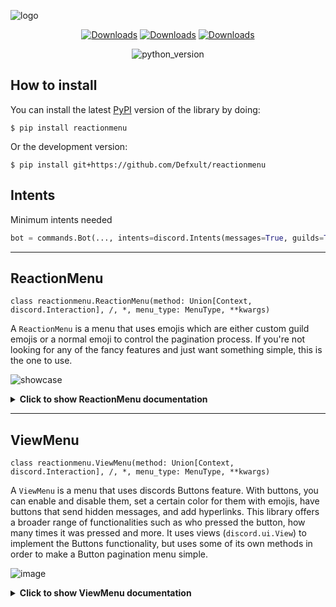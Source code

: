 ![logo](https://i.imgur.com/nxpxiT4.jpg)
<div align="center">

[![Downloads](https://pepy.tech/badge/reactionmenu)](https://pepy.tech/project/reactionmenu) 
[![Downloads](https://pepy.tech/badge/reactionmenu/month)](https://pepy.tech/project/reactionmenu)
[![Downloads](https://pepy.tech/badge/reactionmenu/week)](https://pepy.tech/project/reactionmenu)

![python_version](https://img.shields.io/badge/python-3.8%20%7C%203.9%20%7C%203.10%20%7C%203.11%20%7C%203.12-blue)
</div>

## How to install
You can install the latest [PyPI](https://pypi.org/project/reactionmenu/) version of the library by doing:
```
$ pip install reactionmenu
```
Or the development version:
```
$ pip install git+https://github.com/Defxult/reactionmenu
```

## Intents
Minimum intents needed
```py
bot = commands.Bot(..., intents=discord.Intents(messages=True, guilds=True, reactions=True, members=True))
```
---
## ReactionMenu

```
class reactionmenu.ReactionMenu(method: Union[Context, discord.Interaction], /, *, menu_type: MenuType, **kwargs)
```

A `ReactionMenu` is a menu that uses emojis which are either custom guild emojis or a normal emoji to control the pagination process. If you're not looking for any of the fancy features and just want something simple, this is the one to use.

![showcase](https://cdn.discordapp.com/attachments/655186216060321816/819885696176226314/showcase.gif?ex=6634c20e&is=66224d0e&hm=9c7a9960dfe95e2abf99cc37fc88af9b40d036d047158a6c4e51b9cc59edcf16&)

<details>
  <summary><b>Click to show ReactionMenu documentation</b></summary>

### How to import
```py
from reactionmenu import ReactionMenu, ReactionButton
```
This library comes with several methods and options in order to make a discord reaction menu simple. Once you have imported the proper classes, you will initialize the constructor like so:
```py
menu = ReactionMenu(method, menu_type=ReactionMenu.TypeEmbed)
```


### Parameters of the ReactionMenu constructor
* `method` (`Union[discord.ext.commands.Context, discord.Interaction]`) A context or interaction object
* `menu_type` (`MenuType`) The configuration of the menu
  * `ReactionMenu.TypeEmbed`, a normal embed pagination menu
  * `ReactionMenu.TypeEmbedDynamic`, an embed pagination menu with dynamic data
  * `ReactionMenu.TypeText`, a text only pagination menu


### Kwargs of the ReactionMenu constructor
| Name | Type | Default Value | Used for | Info 
-------|------|---------------|----------|------
| `wrap_in_codeblock` | `str` | `None` | `ReactionMenu.TypeEmbedDynamic` | The discord codeblock language identifier to wrap your data in. Example: `ReactionMenu(ctx, ..., wrap_in_codeblock='py')`
| `custom_embed` | `discord.Embed` | `None` | `ReactionMenu.TypeEmbedDynamic` | Embed object to use when adding data with `ReactionMenu.add_row()`. Used for styling purposes
| `delete_on_timeout` | `bool` | `False` | `All menu types` | Delete the menu when it times out
| `clear_reactions_after` | `bool` | `True` | `All menu types` | delete all reactions after the menu times out
| `navigation_speed` | `str` | `ReactionMenu.NORMAL` | `All menu types` | Sets if the user needs to wait for the reaction to be removed by the bot before "turning" the page. Setting the speed to `ReactionMenu.FAST` makes it so that there is no need to wait (reactions are not removed on each press) and can navigate lengthy menu's more quickly
| `only_roles` | `List[discord.Role]` | `None` | `All menu types` | If set, only members with any of the given roles are allowed to control the menu. The menu owner can always control the menu
| `timeout` | `Union[int, float, None]` | `60.0` | `All menu types` | The timer for when the menu times out. Can be `None` for no timeout
| `show_page_director` | `bool` | `True` | `All menu types` | Shown at the bottom of each embed page. "Page 1/20"
| `name` | `str` | `None` | `All menu types` | A name you can set for the menu
| `style` | `str` | `"Page $/&"` | `All menu types` | A custom page director style you can select. "$" represents the current page, "&" represents the total amount of pages. Example: `ReactionMenu(ctx, ..., style='On $ out of &')`
| `all_can_click` | `bool` | `False` | `All menu types` | Sets if everyone is allowed to control when pages are 'turned' when buttons are clicked
| `delete_interactions` | `bool` | `True` | `All menu types` | Delete the prompt message by the bot and response message by the user when asked what page they would like to go to when using `ReactionButton.Type.GO_TO_PAGE`
| `rows_requested` | `int` | `None` | `ReactionMenu.TypeEmbedDynamic` | The amount of information per `ReactionMenu.add_row()` you would like applied to each embed page
| `remove_extra_emojis` | `bool` | `False` | `All menu types` | If `True`, all emojis (reactions) added to the menu message that were not originally added to the menu will be removed
---

### Pages for ReactionMenu
Depending on the `menu_type`, pages can either be a `str`, `discord.Embed`, or a combination of `content` and `files` ([example below](#stacked-pages))
* If the `menu_type` is `ReactionMenu.TypeEmbed`, use embeds
* If the `menu_type` is `ReactionMenu.TypeText` (text only menu) or `ReactionMenu.TypeEmbedDynamic` (embed only menu), use strings.
* Associated methods
  * `ReactionMenu.add_page(embed: discord.Embed=MISSING, content: Optional[str]=None, files: Optional[Sequence[discord.File]]=None)`
  * `ReactionMenu.add_pages(pages: Sequence[Union[discord.Embed, str]])`
  * `ReactionMenu.add_row(data: str)`
  * `ReactionMenu.remove_all_pages()`
  * `ReactionMenu.clear_all_row_data()`
  * `ReactionMenu.remove_page(page_number: int)`
  * `ReactionMenu.set_main_pages(*embeds: Embed)`
  * `ReactionMenu.set_last_pages(*embeds: Embed)`


#### Adding Pages
```py
# ReactionMenu.TypeEmbed
menu = ReactionMenu(method, menu_type=ReactionMenu.TypeEmbed)
menu.add_page(summer_embed)
menu.add_page(winter_embed)

# ReactionMenu.TypeText
menu = ReactionMenu(method, menu_type=ReactionMenu.TypeText)
menu.add_page(content='Its so hot!')
menu.add_page(content='Its so cold!')
```

#### ReactionMenu.TypeText
A `TypeText` menu is a text based pagination menu. No embeds are involved in the pagination process, only plain text is used.

![showcase-text](https://cdn.discordapp.com/attachments/655186216060321816/929172629947027466/text_showcase.gif?ex=663583f2&is=66230ef2&hm=08e5208f0b95dd6d6fc203878fab1a19d32566cf28a32b25e7a4320ce3d4e924&)

#### Stacked Pages
With `v3.1.0+`, you can paginate with more than just an embed or text. You can combine text, embeds, as well as files. But depending on the `menu_type` the combination can be restricted. Here is an example of a menu with a `menu_type` of `TypeEmbed` that is stacked.

```py
# You can use regular commands as well
@bot.tree.command(description="These are stacked pages", guild=discord.Object(id=...))
async def stacked(interaction: discord.Interaction):
    menu = ReactionMenu(interaction, menu_type=ReactionMenu.TypeEmbed)

    menu.add_page(discord.Embed(title="My Embed"), content="This content is stacked on top of a file", files=[discord.File("stacked.py")])
    menu.add_page(discord.Embed(title="Hey Wumpos, can you say hi to the person reading this? 😃"))
    menu.add_page(discord.Embed(title="Hi, I'm Wumpos!"), files=[discord.File("wumpos.gif")])
    
    menu.add_button(ReactionButton.back())
    menu.add_button(ReactionButton.next())
    
    await menu.start()
```
![stacked](https://cdn.discordapp.com/attachments/655186216060321816/955966821268332554/stacked.gif?ex=66317a7b&is=661f057b&hm=06c4a45634f7471fbfdee81d3fb18cef4390bdc01740c304ea6ef000396adf06&)

Since the `menu_type` is `TypeEmbed`, there always has to be an embed on each page. If the `menu_type` was `TypeText`, embeds aren't allowed and you will be restricted to only using the `files` parameter.

#### ReactionMenu.TypeEmbedDynamic
A dynamic menu is used when you do not know how much information will be applied to the menu. For example, if you were to request information from a database, that information can always change. You query something and you might get 1,500 results back, and the next maybe only 800. A dynamic menu pieces all this information together for you and adds it to an embed page by rows of data. `ReactionMenu.add_row()` is best used in some sort of `Iterable` where everything can be looped through, but only add the amount of data you want to the menu page.
> **NOTE:** In a dynamic menu, all added data is placed in the description section of an embed. If you choose to use a `custom_embed`, all text in the description will be overridden with the data you add
* Associated methods
    * `ReactionMenu.add_row(data: str)`
    * `ReactionMenu.clear_all_row_data()`
    * `ReactionMenu.set_main_pages(*embeds: Embed)`
    * `ReactionMenu.set_last_pages(*embeds: Embed)`
* The kwargs specifically made for a dynamic menu are:
    * `rows_requested` - The amount of rows you would like on each embed page before making a new page
        * `ReactionMenu(..., rows_requested=5)`
    * `custom_embed` - An embed you have created to use as the embed pages. Used for your menu aesthetic
        * `ReactionMenu(..., custom_embed=red_embed)`
    * `wrap_in_codeblock` - The language identifier when wrapping your data in a discord codeblock. 
        * `ReactionMenu(..., wrap_in_codeblock='py')`

##### Adding Rows/data
```py
menu = ReactionMenu(ctx, menu_type=ReactionMenu.TypeEmbedDynamic, rows_requested=5)

for data in database.request('SELECT * FROM customers'):
    menu.add_row(data)
```
##### Deleting Data
You can remove all the data you've added to a menu by using `menu.clear_all_row_data()`

##### Main/Last Pages
When using a dynamic menu, the only embed pages you see are from the data you've added. But if you would like to show more pages other than just the data, you can use methods `ReactionMenu.set_main_pages()` and `ReactionMenu.set_last_pages()`. Setting the main page(s), the embeds you set will be the first embeds that are shown when the menu starts. Setting the last page(s) are the last embeds shown
```py
menu.set_main_pages(welcome_embed, announcement_embed)

for data in get_information():
    menu.add_row(data)

menu.set_last_pages(additional_info_embed)
# NOTE: setting main/last pages can be set in any order
```

### ReactionButtons and ButtonTypes
Buttons/button types are used when you want to add a reaction to the menu that does a certain function. Buttons and button types work together to achieve the desired action.
```
class reactionmenu.ReactionButton(*, emoji: str, linked_to: ButtonType, **kwargs)
```
### Parameters of the ReactionButton constructor
* `emoji` (`str`) The emoji you would like to use as the reaction
* `linked_to` (`ReactionButton.Type`) When the reaction is pressed, this is what determines what it will do

### Kwargs of the ReactionButton constructor
| Name | Type | Default Value | Used for
|------|------|---------------|----------
| `embed` | `discord.Embed` | `None` | When the reaction is pressed, go to the specified embed
| `name` | `str` | `None` | The name of the button
| `details` | [info below](#reactionbuttons-with-reactionbuttontypecaller) | `None` | Assigns the function and it's arguments to call when a `ReactionButton` with `ReactionButton.Type.CALLER` is pressed
| `event` | `ReactionButton.Event` | `None` | Determine when a button should be removed depending on how many times it has been pressed
| `skip` | `ReactionButton.Skip` | `None` | Set the action and the amount of pages to skip when using a `linked_to` of `ReactionButton.Type.SKIP`. For example using this button type, setting the action to "+" and the amount 3. If you are on "Page 1/20", pressing that button will bring you to "Page 4/20"

### Attributes for ReactionButton
| Property | Return Type | Info
|----------|-------------|------
| `clicked_by` | `Set[discord.Member]` | The members who clicked the button
| `total_clicks` | `int` | Amount of clicks from the button
| `last_clicked` | `Optional[datetime.datetime]` | The time in UTC for when the button was last clicked
| `menu` | `Optional[ReactionMenu]` | The menu the button is attached to

* Associated methods
    * `ReactionMenu.add_button(button: ReactionButton)`
    * `ReactionMenu.remove_all_buttons()`
    * `ReactionMenu.remove_button(button: ReactionButton)`
    * `ReactionMenu.get_button(identity: Union[str, int], *, search_by='name')`
    * `ReactionButton.set_caller_details(func: Callable[..., None], *args, **kwargs)`


### All ButtonTypes
| Type | Info |
|-------|------|
| `ReactionButton.Type.NEXT_PAGE` | Go to the next page in the menu session
| `ReactionButton.Type.PREVIOUS_PAGE` | Go to the previous page in the menu session
| `ReactionButton.Type.GO_TO_FIRST_PAGE` | Go to the first page in the menu session
| `ReactionButton.Type.GO_TO_LAST_PAGE` | Go to the last page in the menu session
| `ReactionButton.Type.GO_TO_PAGE` | Prompts you to type in the page you'd like to go to
| `ReactionButton.Type.END_SESSION` | Stops the session and deletes the menu message
| `ReactionButton.Type.CUSTOM_EMBED` | Used separately from the navigation buttons. Once pressed, go to the specified embed 
| `ReactionButton.Type.CALLER` | Used when specifying the function to call and it's arguments when the button is pressed
| `ReactionButton.Type.SKIP` | Used to paginate through multiple pages in a single button press


### Adding Buttons
You can add buttons (reactions) to the menu using a `ReactionButton`. Below are examples on how to use each `ButtonType`. 
> **NOTE:** ReactionButtons with `ReactionButton.Type.CALLER` are a little different, so there is a dedicated section explaining how they work and how to implement them further below

```py
menu = ReactionMenu(...)

# first and last pages
fpb = ReactionButton(emoji='⏪', linked_to=ReactionButton.Type.GO_TO_FIRST_PAGE)
lpb = ReactionButton(emoji='⏩', linked_to=ReactionButton.Type.GO_TO_LAST_PAGE)

# go to page
gtpb = ReactionButton(emoji='🔢', linked_to=ReactionButton.Type.GO_TO_PAGE)

# end session
esb = ReactionButton(emoji='⏹️', linked_to=ReactionButton.Type.END_SESSION)

# custom embed
ceb = ReactionButton(emoji='😎', linked_to=ReactionButton.Type.CUSTOM_EMBED, embed=discord.Embed(title='Hello'))

# skip button
sb = ReactionButton(emoji='5️⃣', linked_to=ReactionButton.Type.SKIP, skip=ReactionButton.Skip(action='+', amount=5))

menu.add_button(fpb)
...
```
### Deleting Buttons
Remove all buttons with `menu.remove_all_buttons()`. You can also remove an individual button using its name if you have it set, or the button object itself with `menu.remove_button()`

### ReactionButtons with ReactionButton.Type.CALLER
`ReactionButton.Type.CALLER` buttons are used to implement your own functionality into the menu. Maybe you want to add a button that creates a text channel, sends a message, or add something to a database, whatever it may be. In order to work with `ReactionButton.Type.CALLER`, use the class method below.

* `ReactionButton.set_caller_details(func: Callable[..., None], *args, **kwargs)`
  
This class method is used to setup a function and it's arguments that are later called when the button is pressed. The `ReactionButton` constructor has the kwarg `details`, and that's what you'll use with `.set_caller_details()` to assign the values needed. Some examples are below on how to properly implement `ReactionButton.Type.CALLER`

```py
@bot.command()
async def user(ctx, name, *, message):
    await ctx.send(f"Hi {name}! {message}. We're glad you're here!")

def car(year, make, model):
    print(f"I have a {year} {make} {model}")

ub = ReactionButton(emoji='👋', linked_to=ReactionButton.Type.CALLER, details=ReactionButton.set_caller_details(user, ctx, 'Defxult', message='Welcome to the server'))
cb = ReactionButton(emoji='🚗', linked_to=ReactionButton.Type.CALLER, details=ReactionButton.set_caller_details(car, 2021, 'Ford', 'Mustang'))
```
> **NOTE:** The function you pass in should not return anything. Calling functions with `ReactionButton.Type.CALLER` does not store or handle anything returned by that function
---

### ReactionButton Methods
The `ReactionButton` class comes with a set factory methods (class methods) that returns a `ReactionButton` with parameters set according to their `linked_to`.

* `ReactionButton.back()`
  * `emoji`: "◀️"
  * `linked_to`: `ReactionButton.Type.PREVIOUS_PAGE`
* `ReactionButton.next()`
	* `emoji`: "▶️"
	* `linked_to`: `ReactionButton.Type.NEXT_PAGE`
* `ReactionButton.go_to_first_page()`
	* `emoji`: "⏪"
	* `linked_to`: `ReactionButton.Type.GO_TO_FIRST_PAGE`
* `ReactionButton.go_to_last_page()`
	* `emoji`: "⏩"
	* `linked_to`: `ReactionButton.Type.GO_TO_LAST_PAGE`
* `ReactionButton.go_to_page()`
	* `emoji`: "🔢"
	* `linked_to`: `ReactionButton.Type.GO_TO_PAGE`
* `ReactionButton.end_session()`
	* `emoji`: "⏹️"
	* `linked_to`: `ReactionButton.Type.END_SESSION`
* `ReactionButton.all()`
  * Returns a `list` of `ReactionButton` in the following order
  * `.go_to_first_page()` `.back()` `.next()` `.go_to_last_page()` `.go_to_page()` `.end_session()`
* `ReactionButton.generate_skip(emoji: str, action: str, amount: int)`
  * `emoji`: `<emoji>`
  * `linked_to`: `ReactionButton.Type.SKIP`
  * `skip`: `ReactionButton.Skip(<action>, <amount>)`

---
### Setting Limits
If you'd like, you can limit the amount of reaction menus that can be active at the same time *per* "guild", "member", or "channel" 
* Associated CLASS Methods
    * `ReactionMenu.set_sessions_limit(limit: int, per='guild', message='Too many active menus. Wait for other menus to be finished.')` 
    * `ReactionMenu.remove_limit()`

Example:
```py
@bot.command()
async def limit(ctx):
    ReactionMenu.set_sessions_limit(3, per='member', message='Sessions are limited to 3 per member')
```

With the above example, only 3 menus can be active at once for each member, and if they try to create more before their other menu's are finished, they will get an error message saying "Sessions are limited to 3 per member".

### ReactionButton Events
You can set a `ReactionButton` to be removed when it has been pressed a certain amount of times

```
class ReactionButton.Event(event_type: str, value: int)
```

#### Parameters for ReactionButton.Event
* `event_type` (`str`) The action to take. The only available option is "remove"
* `value` (`int`) The amount set for the specified event. Must be >= 1. If value is <= 0, it is implicitly set to 1

Example:
```py
menu = ReactionMenu(ctx, ...)

# remove a button after 10 clicks
button = ReactionButton(..., event=ReactionButton.Event('remove', 10))
menu.add_button(button)
```
> **NOTE:** Not ideal for buttons with a `linked_to` of `ReactionButton.Type.END_SESSION`
---
### ReactionMenu Relays
Menu relays are functions that are called anytime a button that is apart of a menu is pressed. It is considered as an extension of a `ReactionButton` with a `linked_to` of `ReactionButton.Type.CALLER`. Unlike caller buttons which provides no details about the interactions on the menu, relays do.
* Associated methods
  * `ReactionMenu.set_relay(func: Callable[[NamedTuple], None], *, only: Optional[List[ReactionButton]]=None)`
  * `ReactionMenu.remove_relay()`

When creating a function for your relay, that function must contain a single positional argument. When a button is pressed, a `RelayPayload` object (a named tuple) is passed to that function. The attributes of `RelayPayload` are:
* `member` (`discord.Member`) The person who pressed the button
* `button` (`ReactionButton`) The button that was pressed

Example:
```py
async def enter_giveaway(payload):
    member = payload.member
    channel = payload.button.menu.message.channel
    await channel.send(f"{member.mention}, you've entered the giveaway!")

menu = ReactionMenu(ctx, ...)
menu.set_relay(enter_giveaway)
```
The `set_relay` method comes with the `only` parameter. If that parameter is `None`, all buttons that are pressed will be relayed. You can provide a `list` of buttons to that parameter so only button presses from those specified buttons will be relayed.
```py
def example(payload):
    ...

menu = ReactionMenu(ctx, ...)

back_button = ReactionButton.back()
next_button = ReactionButton.next()

menu.set_relay(example, only=[back_button])
```

---
### Starting/Stopping the ReactionMenu
* Associated methods
  * `await ReactionMenu.start(*, send_to=None, reply=False)`
  * `await ReactionMenu.stop(*, delete_menu_message=False, clear_reactions=False)`

When starting the menu, you have the option to send the menu to a certain channel. Parameter `send_to` is the channel you'd like to send the menu to. You can set `send_to` as the channel name (`str`), channel ID (`int`), or channel object (`discord.TextChannel` / `discord.Thread`). Example:
```py
menu = ReactionMenu(...)
# channel name
await menu.start(send_to='bot-commands')

# channel ID
await menu.start(send_to=1234567890123456)

# channel object
channel = guild.get_channel(1234567890123456)
await menu.start(send_to=channel)

# there's no need to specify send_to unless you want the menu to be sent to a different channel
# from the one you're sending the initial message/using the command in. the menu can be started
# in the current channel by omitting the send_to parameter
await menu.start()
```
> **NOTE:** `send_to` is not valid if a menu was started in DM's

### Full Example
Here is a basic implementation of `ReactionMenu` that you can copy & paste for a quick demonstration.
```py
import asyncio
import discord
from discord.ext import commands
from reactionmenu import ReactionMenu, ReactionButton

bot = commands.Bot(command_prefix='!', intents=discord.Intents.all())

async def start_bot():
    async with bot:
        await bot.start('...')

@bot.command()
async def example(ctx):
    menu = ReactionMenu(ctx, menu_type=ReactionMenu.TypeEmbed)
    
    for member in ctx.guild.members:
        if member.avatar:
            embed = discord.Embed(description=f'Joined {member.joined_at.strftime("%b. %d, %Y")}')
            embed.set_author(name=member.name, icon_url=member.avatar.url)
            menu.add_page(embed)
    
    menu.add_button(ReactionButton.back())
    menu.add_button(ReactionButton.next())
    menu.add_button(ReactionButton.end_session())
    
    await menu.start()

asyncio.run(start_bot())
```
</details>










---










## ViewMenu
```
class reactionmenu.ViewMenu(method: Union[Context, discord.Interaction], /, *, menu_type: MenuType, **kwargs)
```

A `ViewMenu` is a menu that uses discords Buttons feature. With buttons, you can enable and disable them, set a certain color for them with emojis, have buttons that send hidden messages, and add hyperlinks. This library offers a broader range of functionalities such as who pressed the button, how many times it was pressed and more. It uses views (`discord.ui.View`) to implement the Buttons functionality, but uses some of its own methods in order to make a Button pagination menu simple.

![image](https://cdn.discordapp.com/attachments/655186216060321816/855818139450081280/buttons_showcase_reduced.gif?ex=662d0d40&is=661a9840&hm=c27d8af03d464b3bb3942831c1f592042752aeb0baf903a3dbbffee7caade991&)

<details>
  <summary><b>Click to show ViewMenu documentation</b></summary>


### How to import
```py
from reactionmenu import ViewMenu, ViewButton
```
---

### Parameters of the ViewMenu constructor
* `method` (`Union[discord.ext.commands.Context, discord.Interaction]`) A context or interaction object
* `menu_type` (`MenuType`) The configuration of the menu
  * `ViewMenu.TypeEmbed`, a normal embed pagination menu
  * `ViewMenu.TypeEmbedDynamic`, an embed pagination menu with dynamic data
  * `ViewMenu.TypeText`, a text only pagination menu

---
### Kwargs of the ViewMenu constructor
| Name | Type | Default Value | Used for | Info 
-------|------|---------------|----------|------
| `wrap_in_codeblock` | `str` | `None` | `ViewMenu.TypeEmbedDynamic` | The discord codeblock language identifier to wrap your data in. Example: `ViewMenu(ctx, ..., wrap_in_codeblock='py')`
| `custom_embed` | `discord.Embed` | `None` | `ViewMenu.TypeEmbedDynamic` | Embed object to use when adding data with `ViewMenu.add_row()`. Used for styling purposes
| `delete_on_timeout` | `bool` | `False` | `All menu types` | Delete the menu when it times out
| `disable_items_on_timeout` | `bool` | `True` | `All menu types` | Disable the items on the menu when the menu times out
| `remove_items_on_timeout` | `bool` | `False` | `All menu types` | Remove the items on the menu when the menu times out
| `only_roles` | `List[discord.Role]` | `None` | `All menu types` | If set, only members with any of the given roles are allowed to control the menu. The menu owner can always control the menu
| `timeout` | `Union[int, float, None]` | `60.0` | `All menu types` | The timer for when the menu times out. Can be `None` for no timeout
| `show_page_director` | `bool` | `True` | `All menu types` | Shown at the bottom of each embed page. "Page 1/20"
| `name` | `str` | `None` | `All menu types` | A name you can set for the menu
| `style` | `str` | `"Page $/&"` | `All menu types` | A custom page director style you can select. "$" represents the current page, "&" represents the total amount of pages. Example: `ViewMenu(ctx, ..., style='On $ out of &')`
| `all_can_click` | `bool` | `False` | `All menu types` | Sets if everyone is allowed to control when pages are 'turned' when buttons are clicked
| `delete_interactions` | `bool` | `True` | `All menu types` | Delete the prompt message by the bot and response message by the user when asked what page they would like to go to when using `ViewButton.ID_GO_TO_PAGE`
| `rows_requested` | `int` | `None` | `ViewMenu.TypeEmbedDynamic` | The amount of information per `ViewMenu.add_row()` you would like applied to each embed page
---

### Pages for ViewMenu
Depending on the `menu_type`, pages can either be a `str`, `discord.Embed`, or a combination of `content` or `files` ([example below](#stacked-pages-1))
* If the `menu_type` is `ViewMenu.TypeEmbed`, use embeds
* If the `menu_type` is `ViewMenu.TypeText` (text only menu) or `ViewMenu.TypeEmbedDynamic` (embed only menu), use strings.
* Associated methods
  * `ViewMenu.add_page(embed: discord.Embed=MISSING, content: Optional[str]=None, files: Optional[Sequence[discord.File]]=None)`
  * `ViewMenu.add_pages(pages: Sequence[Union[discord.Embed, str]])`
  * `ViewMenu.add_row(data: str)`
  * `ViewMenu.remove_all_pages()`
  * `ViewMenu.clear_all_row_data()`
  * `ViewMenu.remove_page(page_number: int)`
  * `ViewMenu.set_main_pages(*embeds: Embed)`
  * `ViewMenu.set_last_pages(*embeds: Embed)`

#### Adding Pages
```py
# ViewMenu.TypeEmbed
menu = ViewMenu(method, menu_type=ViewMenu.TypeEmbed)
menu.add_page(summer_embed)
menu.add_page(winter_embed)

# ViewMenu.TypeText
menu = ViewMenu(method, menu_type=ViewMenu.TypeText)
menu.add_page(content='Its so hot!')
menu.add_page(content='Its so cold!')
```

#### ViewMenu.TypeText
A `TypeText` menu is a text based pagination menu. No embeds are involved in the pagination process, only plain text is used.

![text_view_showcase](https://cdn.discordapp.com/attachments/655186216060321816/929744985656549386/text_view_showcase.gif?ex=66247b3e&is=662329be&hm=b94fa63761dee697cf4ce0a2e488e8a8119e65b9264d1178d64d8e26e944da91&)

#### Stacked Pages
With `v3.1.0+`, you can paginate with more than just an embed or text. You can combine text, embeds, as well as files. But depending on the `menu_type` the combination can be restricted. Here is an example of a menu with a `menu_type` of `TypeEmbed` that is stacked.

```py
# You can use regular commands as well
@bot.tree.command(description="These are stacked pages", guild=discord.Object(id=...))
async def stacked(interaction: discord.Interaction):
    menu = ViewMenu(interaction, menu_type=ViewMenu.TypeEmbed)

    menu.add_page(discord.Embed(title="My Embed"), content="This content is stacked on top of a file", files=[discord.File("stacked.py")])
    menu.add_page(discord.Embed(title="Hey Wumpos, can you say hi to the person reading this? 😃"))
    menu.add_page(discord.Embed(title="Hi, I'm Wumpos!"), files=[discord.File("wumpos.gif")])
    
    menu.add_button(ViewButton.back())
    menu.add_button(ViewButton.next())
    
    await menu.start()
```
![stacked_view](https://cdn.discordapp.com/attachments/655186216060321816/955983620038860910/stacked_view.gif?ex=66318a20&is=661f1520&hm=dc93e797cb16a1e3f87f36e02fa40b2733a40a1d469b7f1337d34d6037dad06e&)

Since the `menu_type` is `TypeEmbed`, there always has to be an embed on each page. If the `menu_type` was `TypeText`, embeds aren't allowed and you will be restricted to only using the `files` parameter.

#### ViewMenu.TypeEmbedDynamic
A dynamic menu is used when you do not know how much information will be applied to the menu. For example, if you were to request information from a database, that information can always change. You query something and you might get 1,500 results back, and the next maybe only 800. A dynamic menu pieces all this information together for you and adds it to an embed page by rows of data. `ViewMenu.add_row()` is best used in some sort of `Iterable` where everything can be looped through, but only add the amount of data you want to the menu page.
> **NOTE:** In a dynamic menu, all added data is placed in the description section of an embed. If you choose to use a `custom_embed`, all text in the description will be overridden with the data you add
* Associated methods
    * `ViewMenu.add_row(data: str)`
    * `ViewMenu.clear_all_row_data()`
    * `ViewMenu.set_main_pages(*embeds: Embed)`
    * `ViewMenu.set_last_pages(*embeds: Embed)`
* The kwargs specifically made for a dynamic menu are:
    * `rows_requested` - The amount of rows you would like on each embed page before making a new page
        * `ViewMenu(..., rows_requested=5)`
    * `custom_embed` - An embed you have created to use as the embed pages. Used for your menu aesthetic
        * `ViewMenu(..., custom_embed=red_embed)`
    * `wrap_in_codeblock` - The language identifier when wrapping your data in a discord codeblock. 
        * `ViewMenu(..., wrap_in_codeblock='py')`

##### Adding Rows/data
```py
menu = ViewMenu(ctx, menu_type=ViewMenu.TypeEmbedDynamic, rows_requested=5)

for data in database.request('SELECT * FROM customers'):
    menu.add_row(data)
```
##### Deleting Data
You can remove all the data you've added to a menu by using `menu.clear_all_row_data()`

##### Main/Last Pages
When using a dynamic menu, the only embed pages you see are from the data you've added. But if you would like to show more pages other than just the data, you can use methods `ViewMenu.set_main_pages()` and `ViewMenu.set_last_pages()`. Setting the main page(s), the embeds you set will be the first embeds that are shown when the menu starts. Setting the last page(s) are the last embeds shown
```py
menu.set_main_pages(welcome_embed, announcement_embed)

for data in get_information():
    menu.add_row(data)

menu.set_last_pages(additional_info_embed)
# NOTE: setting main/last pages can be set in any order
```

### Buttons for ViewMenu
Buttons are what you use to interact with the menu. Unlike reactions, they look cleaner, provides less rate limit issues, and offer more in terms of interactions. Enable and disable buttons, use markdown hyperlinks in it's messages, and even send hidden messages.

![discord_buttons](https://discord.com/assets/7bb017ce52cfd6575e21c058feb3883b.png)


* Associated methods
  * `ViewMenu.add_button(button: ViewButton)`
  * `ViewMenu.disable_all_buttons()`
  * `ViewMenu.disable_button(button: ViewButton)`
  * `ViewMenu.enable_all_buttons()`
  * `ViewMenu.enable_button(button: ViewButton)`
  * `ViewMenu.get_button(identity: str, *, search_by='label')`
  * `ViewMenu.remove_all_buttons()`
  * `ViewMenu.remove_button(button: ViewButton)`
  * `await ViewMenu.refresh_menu_items()`

#### ViewButton
```
class reactionmenu.ViewButton(*, style=discord.ButtonStyle.secondary, label=None, disabled=False, custom_id=None, url=None, emoji=None, followup=None, event=None, **kwargs)
```

A `ViewButton` is a class that represents the discord button. It is a subclass of `discord.ui.Button`.

The following are the rules set by Discord for Buttons:
* Link buttons don't send interactions to the Discord App, so link button statistics (it's properties) are not tracked
* Non-link buttons **must** have a `custom_id`, and cannot have a `url`
* Link buttons **must** have a `url`, and cannot have a `custom_id`
* There cannot be more than 25 buttons per message
---
#### Parameters of the ViewButton constructor
* `style` (`discord.ButtonStyle`) The button style
* `label` (`str`) The text on the button
* `custom_id` (`str`) An ID to determine what action that button should take. Available IDs:
  * `ViewButton.ID_NEXT_PAGE`
  * `ViewButton.ID_PREVIOUS_PAGE`
  * `ViewButton.ID_GO_TO_FIRST_PAGE` 
  * `ViewButton.ID_GO_TO_LAST_PAGE`
  * `ViewButton.ID_GO_TO_PAGE`
  * `ViewButton.ID_END_SESSION`
  * `ViewButton.ID_CALLER`
  * `ViewButton.ID_SEND_MESSAGE`
  * `ViewButton.ID_CUSTOM_EMBED`
  * `ViewButton.ID_SKIP`
* `emoji` (`Union[str, discord.PartialEmoji]`) Emoji used for the button
  * `ViewButton(..., emoji='😄')` 
  * `ViewButton(..., emoji='<:miscTwitter:705423192818450453>')`
  * `ViewButton(..., emoji='\U000027a1')`
  * `ViewButton(..., emoji='\N{winking face}')`
* `url` (`str`) URL for a button with style `discord.ButtonStyle.link`
* `disabled` (`bool`) If the button should be disabled
* `followup` (`ViewButton.Followup`) The message sent after the button is pressed. Only available for buttons that have a `custom_id` of `ViewButton.ID_CALLER` or `ViewButton.ID_SEND_MESSAGE`. `ViewButton.Followup` is a class that has parameters similar to `discord.abc.Messageable.send()`, and is used to control if a message is ephemeral, contains a file, embed, tts, etc...
* `event` (`ViewButton.Event`) Set a button to be disabled or removed when it has been pressed a certain amount of times

#### Kwargs of the ViewButton constructor
| Name | Type | Default Value | Used for
|------|------|---------------|----------
| `name` | `str` | `None` | The name of the button
| `skip` | `ViewButton.Skip` | `None` | Set the action and the amount of pages to skip when using a `custom_id` of `ViewButton.ID_SKIP`. For example, setting the action to "+" and the amount 3. If you are on "Page 1/20", pressing that button will bring you to "Page 4/20"
| `persist` | `bool` | `False` | Prevents link buttons from being disabled/removed when the menu times out or is stopped so they can remain clickable

#### Attributes for ViewButton
| Property | Return Type | Info
|----------|-------------|------
| `clicked_by` | `Set[discord.Member]` | The members who clicked the button
| `total_clicks` | `int` | Amount of clicks from the button
| `last_clicked` | `Optional[datetime.datetime]` | The time in UTC for when the button was last clicked
| `menu` | `Optional[ViewMenu]` | The menu the button is attached to

#### Adding a ViewButton
```py
from reactionmenu import ViewMenu, ViewButton

menu = ViewMenu(ctx, menu_type=ViewMenu.TypeEmbed)

# Link button
link_button = ViewButton(style=discord.ButtonStyle.link, emoji='🌍', label='Link to Google', url='https://google.com')
menu.add_button(link_button)

# Skip button
skip = ViewButton(style=discord.ButtonStyle.primary, label='+5', custom_id=ViewButton.ID_SKIP, skip=ViewButton.Skip(action='+', amount=5))
menu.add_button(skip)

# ViewButton.ID_PREVIOUS_PAGE
back_button = ViewButton(style=discord.ButtonStyle.primary, label='Back', custom_id=ViewButton.ID_PREVIOUS_PAGE)
menu.add_button(back_button)

# ViewButton.ID_NEXT_PAGE
next_button = ViewButton(style=discord.ButtonStyle.secondary, label='Next', custom_id=ViewButton.ID_NEXT_PAGE)
menu.add_button(next_button)

# All other ViewButton are created the same way as the last 2 EXCEPT
# 1 - ViewButton.ID_CALLER
# 2 - ViewButton.ID_SEND_MESSAGE
# 3 - ViewButton.ID_CUSTOM_EMBED


# ViewButton.ID_CALLER
def say_hello(name: str):
    print('Hello', name)

call_followup = ViewButton.Followup(details=ViewButton.Followup.set_caller_details(say_hello, 'John'))
menu.add_button(ViewButton(label='Say hi', custom_id=ViewButton.ID_CALLER, followup=call_followup))

# ViewButton.ID_SEND_MESSAGE
msg_followup = ViewButton.Followup('This message is hidden!', ephemeral=True)
menu.add_button(ViewButton(style=discord.ButtonStyle.green, label='Message', custom_id=ViewButton.ID_SEND_MESSAGE, followup=msg_followup))

# ViewButton.ID_CUSTOM_EMBED
custom_embed_button = ViewButton(style=discord.ButtonStyle.blurple, label='Social Media Info', custom_id=ViewButton.ID_CUSTOM_EMBED, followup=ViewButton.Followup(embed=discord.Embed(...)))
```
---
> **NOTE:** When it comes to buttons with a `custom_id` of `ViewButton.ID_CALLER`, `ViewButton.ID_SEND_MESSAGE`, `ViewButton.ID_CUSTOM_EMBED`, or link buttons, you can add as many as you'd like as long as in total it's 25 buttons or less. For all other button ID's, each menu can only have one.

### Using Selects
Selects are used when you'd like to categorize information in your menu. Selects can only be used when the menu's `menu_type` is `TypeEmbed`. You should keep in mind that discords limitations on how many menu UI items (rows) can be applied to each message.

![select_showcase](https://cdn.discordapp.com/attachments/655186216060321816/971361708121653268/select_showcase.gif?ex=66321d16&is=661fa816&hm=f5a668a33715d0d5c77eb7c2a8ec9d01ef14b21c2d2f200c97d12ba70a7ab2bd&)

* Associated Methods
  * `Page.from_embeds(embeds: Sequence[Embed])` 
  * `ViewMenu.add_select(select: ViewSelect)`
  * `ViewMenu.remove_select(select: ViewSelect)`
  * `ViewMenu.remove_all_selects()`
  * `ViewMenu.disable_select(select: ViewSelect)`
  * `ViewMenu.disable_all_selects()`
  * `ViewMenu.enable_select(select: ViewSelect)`
  * `ViewMenu.enable_all_selects()`
  * `ViewMenu.get_select(title: Union[str, None])`

Example:
```py
from reactionmenu import ViewMenu, ViewSelect, Page

menu = ViewMenu(ctx, menu_type=ViewMenu.TypeEmbed)
menu.add_page(discord.Embed(title="A showcase of console video games", color=discord.Color.blurple()))

menu.add_select(ViewSelect(title="Console Video Games", options={
    # NOTE: The discord.SelectOption parameter "default" cannot be set to True
    discord.SelectOption(label="PlayStation", emoji="<:PlayStation:549638412538478602>") : [
        Page(embed=discord.Embed(title="Ratchet & Clank", description=..., color=discord.Color.yellow()).set_image(url=...)),
        Page(embed=discord.Embed(title="God of War", description=..., color=discord.Color.blue()).set_image(url=...))
    ],
    discord.SelectOption(label="Xbox", emoji="<:Xbox:501880493285834752>") : [
        Page(embed=discord.Embed(title="Halo Infinite", description=..., color=discord.Color.green()).set_image(url=...)),
        Page(embed=discord.Embed(title="Gears of War 4", description=..., color=discord.Color.red()).set_image(url=...))
    ]
}))

menu.add_button(ViewButton.back())
menu.add_button(ViewButton.next())
await menu.start()
```

#### Go to page navigation
You can use this type of select when you'd like to use the UI to select a page to go to.

![goto_showcase](https://cdn.discordapp.com/attachments/655186216060321816/973629631905300501/Discord_6SP5AjoOOM.gif?ex=663122c1&is=661eadc1&hm=a14135c7fa1c0b9c901b8216cbee7e77435fa1ba3148767d1870d52ba625001e&)

* Associated methods
  * `ViewMenu.add_go_to_select(goto: ViewSelect.GoTo)`
  * `ViewMenu.enable_go_to_select(goto: ViewSelect.GoTo)`
  * `ViewMenu.enable_all_go_to_selects()`
  * `ViewMenu.disable_go_to_select(goto: ViewSelect.GoTo)`
  * `ViewMenu.disable_all_go_to_selects()`
  * `ViewMenu.remove_go_to_select(goto: ViewSelect.GoTo)`
  * `ViewMenu.remove_all_go_to_selects()`

The `page_numbers` parameter for `ViewSelect.GoTo` can be used with 3 different types

1. `List[int]` If set to a list of integers, those specified values are the only options that are available when the select is clicked
   1. `page_numbers=[1, 5, 10]`
2. `Dict[int, Union[str, discord.Emoji, discord.PartialEmoji]]` You can use this type if you'd like to utilize emojis in your select
   1. `page_numbers={1 : "🗯️", 2 : "📺"}`
3. `ellipsis` You can set a *literal* ellipsis to have the library automatically assign all page numbers to the amount of pages that you've added to the menu. This can come in handy if you have 25 pages or less
   1. `page_numbers=...`
> **NOTE**: Setting the `page_numbers` parameter to an ellipsis (...) only works as intended if you've added the go to select AFTER you've added pages to the menu

```py
@bot.command()
async def navigate(ctx):
    menu = ViewMenu(ctx, menu_type=ViewMenu.TypeEmbed)

    menu.add_page(discord.Embed(title="Twitter").set_image(url="..."))
    menu.add_page(discord.Embed(title="YouTube").set_image(url="..."))
    menu.add_page(discord.Embed(title="Discord").set_image(url="..."))
    # ...
    
    menu.add_go_to_select(ViewSelect.GoTo(title="Go to page...", page_numbers=...))

    menu.add_button(ViewButton.back())
    menu.add_button(ViewButton.next())

    await menu.start()
```

### Updating ViewButton and Pages
* Associated methods
  * `await ViewMenu.refresh_menu_items()`
  * `await ViewMenu.update(*, new_pages: Union[List[Union[Embed, str]], None], new_buttons: Union[List[ViewButton], None])`

When the menu is running, you can update the pages or buttons on the menu. Using `ViewMenu.update()`, you can replace the pages and buttons. Using `ViewMenu.refresh_menu_items()` updates the buttons you have changed.

#### Updating a Button
```py
@bot.command()
async def menu(ctx):
    menu = ViewMenu(..., name='test')
    link_button = ViewButton(..., label='Link')
    
    menu.add_button(link_button)
    menu.add_page(...)

    await menu.start()


@bot.command()
async def disable(ctx):
    menu = ViewMenu.get_session('test')
    link_button = menu[0].get_button('Link', search_by='label')
    
    menu.disable_button(link_button)
    await menu.refresh_menu_items()
```
If the buttons are not refreshed with `ViewMenu.refresh_menu_items()`, the menu will not be updated when changing a button.

#### Updating Pages and Buttons
Method `ViewMenu.update(...)` is used when you want to replace all or a few of the buttons on the menu. 
```py
menu = ViewMenu(...)

# in a different .command()
await menu.update(new_pages=[hello_embed, goodbye_embed], new_buttons=[link_button, next_button])
```

> **NOTE**: When using `ViewMenu.update(...)`, there is no need to use `ViewMenu.refresh_menu_items()` because they are updated during the update call. 

---
#### ViewButton Methods
The `ViewButton` class comes with a set factory methods (class methods) that returns a `ViewButton` with parameters set according to their `custom_id` (excluding link buttons).

* `ViewButton.link(label: str, url: str)`
  * `style`: `discord.ButtonStyle.link`
  * `label`: `<label>`
  * `url`: `<url>`
* `ViewButton.back()`
  * `style`: `discord.ButtonStyle.gray`
  * `label`: "Back"
  * `custom_id`: `ViewButton.ID_PREVIOUS_PAGE`
* `ViewButton.next()`
	* `style`: `discord.ButtonStyle.gray`
	* `label`: "Next"
	* `custom_id`: `ViewButton.ID_NEXT_PAGE`
* `ViewButton.go_to_first_page()`
	* `style`: `discord.ButtonStyle.gray`
	* `label`: "First Page"
	* `custom_id`: `ViewButton.ID_GO_TO_FIRST_PAGE`
* `ViewButton.go_to_last_page()`
	* `style`: `discord.ButtonStyle.gray`
	* `label`: "Last Page"
	* `custom_id`: `ViewButton.ID_GO_TO_LAST_PAGE`
* `ViewButton.go_to_page()`
	* `style`: `discord.ButtonStyle.gray`
	* `label`: "Page Selection"
	* `custom_id`: `ViewButton.ID_GO_TO_PAGE`
* `ViewButton.end_session()`
	* style: `discord.ButtonStyle.gray`
	* label: "Close"
	* custom_id: `ViewButton.ID_END_SESSION`
* `ViewButton.all()`
  * Returns a `list` of `ViewButton` in the following order
  * `.go_to_first_page()` `.back()` `.next()` `.go_to_last_page()` `.go_to_page()` `.end_session()`
* `ViewButton.all_with_emojis()`
  * Returns a `list` of `ViewButton` with their `emoji` parameters already set in the following order
  * `.go_to_first_page()` `.back()` `.next()` `.go_to_last_page()` `.go_to_page()` `.end_session()`
* `ViewButton.generate_skip(label: str, action: str, amount: int)`
  * `style`: `discord.ButtonStyle.gray`
  * `label`: `<label>`
  * `custom_id`: `ViewButton.ID_SKIP`
  * `skip`: `ViewButton.Skip(<action>, <amount>)`

```py
menu = ViewMenu(ctx, ...)
menu.add_page(...)
menu.add_page(...)

menu.add_button(ViewButton.back())
menu.add_button(ViewButton.next())

await menu.start()
```
---
### ViewButton Events
You can set a `ViewButton` to be disabled or removed when it has been pressed a certain amount of times

```
class ViewButton.Event(event_type: str, value: int)
```

#### Parameters for ViewButton.Event
* `event_type` (`str`) The action to take. Can either be "disable" or "remove"
* `value` (`int`) The amount set for the specified event. Must be >= 1. If value is <= 0, it is implicitly set to 1

Example:
```py
menu = ViewMenu(ctx, ...)

# disable a button after 5 clicks
button_1 = ViewButton(..., event=ViewButton.Event('disable', 5))
menu.add_button(button_1)

# remove a button after 10 clicks
button_2 = ViewButton(..., event=ViewButton.Event('remove', 10))
menu.add_button(button_2)
```
> **NOTE:** Not valid for link buttons. Also not ideal for buttons with a `custom_id` of `ViewButton.ID_END_SESSION`
---
### ViewMenu Relays
Menu relays are functions that are called anytime a button that is apart of a menu is pressed. It is considered as an extension of a `ViewButton` with an ID of `ViewButton.ID_CALLER`. Unlike caller buttons which provides no details about the interactions on the menu, relays do.
* Associated methods
  * `ViewMenu.set_relay(func: Callable[[NamedTuple], None], *, only: Optional[List[ViewButton]]=None)`
  * `ViewMenu.remove_relay()`

When creating a function for your relay, that function must contain a single positional argument. When a button is pressed, a `RelayPayload` object (a named tuple) is passed to that function. The attributes of `RelayPayload` are:
* `member` (`discord.Member`) The person who pressed the button
* `button` (`ViewButton`) The button that was pressed

Example:
```py
async def enter_giveaway(payload):
    member = payload.member
    channel = payload.button.menu.message.channel
    await channel.send(f"{member.mention}, you've entered the giveaway!")

menu = ViewMenu(ctx, ...)
menu.set_relay(enter_giveaway)
```
The `set_relay` method comes with the `only` parameter. If that parameter is `None`, all buttons that are pressed will be relayed (except link buttons because they don't send interaction events). You can provide a `list` of buttons to that parameter so only button presses from those specified buttons will be relayed.
```py
def example(payload):
    ...

menu = ViewMenu(ctx, ...)

back_button = ViewButton.back()
next_button = ViewButton.next()

menu.set_relay(example, only=[back_button])
```

---
### Starting/Stopping the ViewMenu
* Associated methods
  * `await ViewMenu.start(*, send_to=None, reply=False)`
  * `await ViewMenu.stop(*, delete_menu_message=False, remove_buttons=False, disable_buttons=False)`

When starting the menu, you have the option to send the menu to a certain channel. Parameter `send_to` is the channel you'd like to send the menu to. You can set `send_to` as the channel name (`str`), channel ID (`int`), or channel object (`discord.TextChannel` / `discord.Thread`). Example:
```py
menu = ViewMenu(...)
# channel name
await menu.start(send_to='bot-commands')

# channel ID
await menu.start(send_to=1234567890123456)

# channel object
channel = guild.get_channel(1234567890123456)
await menu.start(send_to=channel)

# there's no need to specify send_to unless you want the menu to be sent to a different channel
# from the one you're sending the initial message/using the command in. the menu can be started
# in the current channel by omitting the send_to parameter
await menu.start()
```
> **NOTE:** `send_to` is not valid if a menu was started in DM's

Only one option is available when stopping the menu. If you have multiple parameters as `True`, only one will execute
- `delete_menu_message` > `disable_buttons`
- `disable_buttons` > `remove_buttons`
---

### Full Example
Here is a basic implementation of `ViewMenu` that you can copy & paste for a quick demonstration.
```py
import asyncio
import discord
from discord.ext import commands
from reactionmenu import ViewMenu, ViewButton

bot = commands.Bot(command_prefix='!', intents=discord.Intents.all())

async def start_bot():
    async with bot:
        await bot.start('...')

@bot.command()
async def example(ctx):
    menu = ViewMenu(ctx, menu_type=ViewMenu.TypeEmbed)
    
    for member in ctx.guild.members:
        if member.avatar:
            embed = discord.Embed(description=f'Joined {member.joined_at.strftime("%b. %d, %Y")}')
            embed.set_author(name=member.name, icon_url=member.avatar.url)
            menu.add_page(embed)
    
    menu.add_button(ViewButton.back())
    menu.add_button(ViewButton.next())
    menu.add_button(ViewButton.end_session())
    
    await menu.start()

asyncio.run(start_bot())
```
</details>
